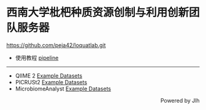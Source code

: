 # 西南大学枇杷种质资源创制与利用创新团队服务器

<https://github.com/peja42/loquatlab.git>

- 使用教程 [pipeline](https://github.com/peja42/loquatlab/blob/main/lab-pipeline.sh)

---

- QIIME 2 [Example Datasets](https://github.com/squidfunk/mkdocs-material)
- PICRUSt2  [Example Datasets](https://github.com/peja42/loquatlab/tree/main/picrust2)
- MicrobiomeAnalyst [Example Datasets](https://github.com/peja42/loquatlab/tree/main/MicrobiomeAnalyst)

<p align="right">Powered by Jlh</p>
